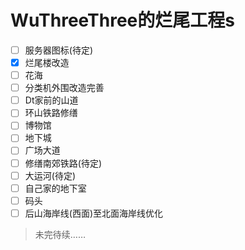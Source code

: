 # WuThreeThree的烂尾工程s
- [ ] 服务器图标(待定)
- [x] 烂尾楼改造
- [ ] 花海
- [ ] 分类机外围改造完善
- [ ] Dt家前的山道
- [ ] 环山铁路修缮
- [ ] 博物馆
- [ ] 地下城
- [ ] 广场大道
- [ ] 修缮南郊铁路(待定)
- [ ] 大运河(待定)
- [ ] 自己家的地下室
- [ ] 码头
- [ ] 后山海岸线(西面)至北面海岸线优化

> 未完待续……


